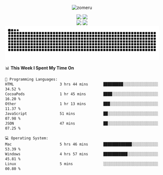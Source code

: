 <p align="center"> <img src="https://komarev.com/ghpvc/?username=zomeru&label=Profile%20views&color=0e75b6&style=flat" alt="zomeru" /> </p>

<div align="center">
   <img width="400" src="https://github-readme-stats.vercel.app/api?username=zomeru&count_private=true&include_all_commits=true&show_icons=true&hide_border=true&title_color=58A6FF&icon_color=1F6FEB&text_color=C3D1D9&bg_color=0D1117" />
   <img width="400" src="https://github-readme-streak-stats.herokuapp.com/?user=zomeru&hide_border=true&show_icons=true&currStreakNum=58A6FF&sideNums=58A6FF&border=1F6FEB&currStreakLabel=C3D1D9&background=0D1117&sideLabels=C3D1D9&dates=58A6FF" />
</div>
<div align="center">  
  <img width="350" src="https://github-readme-stats.vercel.app/api/top-langs/?username=zomeru&layout=compact&langs_count=8&theme=onedark&hide_border=true&hide=html,css,scss,pug,json,jsx,other,java&title_color=58A6FF&icon_color=1F6FEB&text_color=C3D1D9&bg_color=0D1117" />
   <img width="450" src="https://github-readme-stats.vercel.app/api/wakatime?username=zomeru&layout=compact&langs_count=10&theme=onedark&hide_border=true&hide=html,css,scss,pug,json,jsx,other,groovy,java&title_color=58A6FF&icon_color=1F6FEB&text_color=C3D1D9&bg_color=0D1117" />
 </div>

<div align="center">
  <img alt="snake eating my contribution" src="https://github.com/zomeru/zomeru/blob/output/github-contribution-grid-snake-dark.svg">
</div>

<!-- c%23 -->

<!--START_SECTION:waka-->
📊 **This Week I Spent My Time On** 

```text
💬 Programming Languages: 
HTML                     3 hrs 44 mins       █████████░░░░░░░░░░░░░░░░   34.52 % 
CocoaPods                1 hr 45 mins        ████░░░░░░░░░░░░░░░░░░░░░   16.20 % 
Other                    1 hr 13 mins        ███░░░░░░░░░░░░░░░░░░░░░░   11.37 % 
JavaScript               51 mins             ██░░░░░░░░░░░░░░░░░░░░░░░   07.98 % 
JSON                     47 mins             ██░░░░░░░░░░░░░░░░░░░░░░░   07.25 % 

💻 Operating System: 
Mac                      5 hrs 46 mins       █████████████░░░░░░░░░░░░   53.39 % 
Windows                  4 hrs 57 mins       ███████████░░░░░░░░░░░░░░   45.81 % 
Linux                    5 mins              ░░░░░░░░░░░░░░░░░░░░░░░░░   00.80 % 
```


<!--END_SECTION:waka-->
